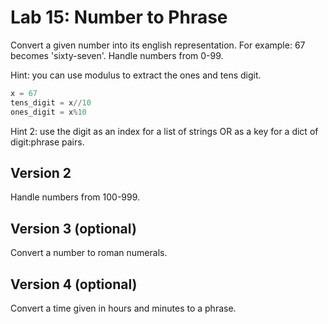 # Lab 15: Number to Phrase

Convert a given number into its english representation. For example: 67 becomes 'sixty-seven'. Handle numbers from 0-99.

Hint: you can use modulus to extract the ones and tens digit.

```python
x = 67
tens_digit = x//10
ones_digit = x%10
```
Hint 2: use the digit as an index for a list of strings OR as a key for a dict of digit:phrase pairs.

## Version 2

Handle numbers from 100-999.

## Version 3 (optional)

Convert a number to roman numerals.

## Version 4 (optional)

Convert a time given in hours and minutes to a phrase.
